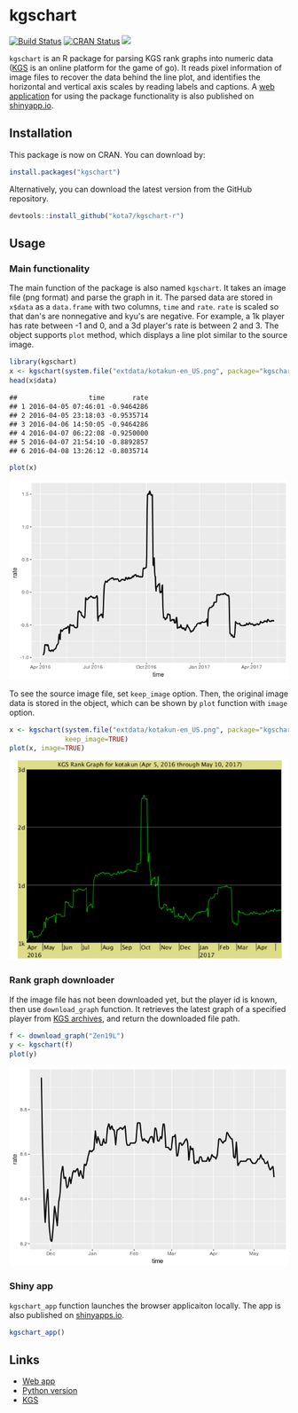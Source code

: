 kgschart
================

[![Build Status](https://travis-ci.org/kota7/kgschart-r.svg?branch=master)](https://travis-ci.org/kota7/kgschart-r) [![CRAN Status](http://www.r-pkg.org/badges/version/kgschart)](http://www.r-pkg.org/badges/version/kgschart) [![](http://cranlogs.r-pkg.org/badges/kgschart)](http://cran.rstudio.com/web/packages/kgschart/index.html)

`kgschart` is an R package for parsing KGS rank graphs into numeric data ([KGS](http://gokgs.com/) is an online platform for the game of go). It reads pixel information of image files to recover the data behind the line plot, and identifies the horizontal and vertical axis scales by reading labels and captions. A [web application](https://kota.shinyapps.io/kgschart-app/) for using the package functionality is also published on [shinyapp.io](shinyapp.io).

Installation
------------

This package is now on CRAN. You can download by:

``` r
install.packages("kgschart")
```

Alternatively, you can download the latest version from the GitHub repository.

``` r
devtools::install_github("kota7/kgschart-r")
```

Usage
-----

### Main functionality

The main function of the package is also named `kgschart`. It takes an image file (png format) and parse the graph in it. The parsed data are stored in `x$data` as a `data.frame` with two columns, `time` and `rate`. `rate` is scaled so that dan's are nonnegative and kyu's are negative. For example, a 1k player has rate between -1 and 0, and a 3d player's rate is between 2 and 3. The object supports `plot` method, which displays a line plot similar to the source image.

``` r
library(kgschart)
x <- kgschart(system.file("extdata/kotakun-en_US.png", package="kgschart"))
head(x$data)
```

    ##                  time       rate
    ## 1 2016-04-05 07:46:01 -0.9464286
    ## 2 2016-04-05 23:18:03 -0.9535714
    ## 3 2016-04-06 14:50:05 -0.9464286
    ## 4 2016-04-07 06:22:08 -0.9250000
    ## 5 2016-04-07 21:54:10 -0.8892857
    ## 6 2016-04-08 13:26:12 -0.8035714

``` r
plot(x)
```

![](index_files/figure-markdown_github/unnamed-chunk-1-1.png)

To see the source image file, set `keep_image` option. Then, the original image data is stored in the object, which can be shown by `plot` function with `image` option.

``` r
x <- kgschart(system.file("extdata/kotakun-en_US.png", package="kgschart"),
              keep_image=TRUE)
plot(x, image=TRUE)
```

![](index_files/figure-markdown_github/unnamed-chunk-2-1.png)

### Rank graph downloader

If the image file has not been downloaded yet, but the player id is known, then use `download_graph` function. It retrieves the latest graph of a specified player from [KGS archives](http://www.gokgs.com/archives.jsp), and return the downloaded file path.

``` r
f <- download_graph("Zen19L")
y <- kgschart(f)
plot(y)
```

![](index_files/figure-markdown_github/unnamed-chunk-3-1.png)

### Shiny app

`kgschart_app` function launches the browser applicaiton locally. The app is also published on [shinyapps.io](https://kota.shinyapps.io/kgschart-app/).

``` r
kgschart_app()
```

Links
-----

-   [Web app](https://kota.shinyapps.io/kgschart-app/)
-   [Python version](https://github.com/kota7/kgschart)
-   [KGS](http://www.gokgs.com/)
